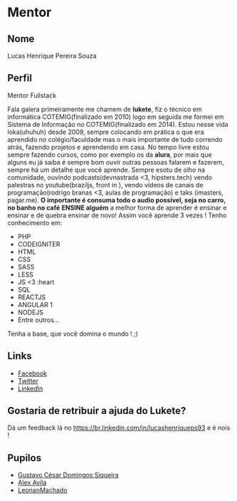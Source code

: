 # Mentor

## Nome

Lucas Henrique Pereira Souza

## Perfil

Mentor Fullstack

Fala galera primeiramente me chamem de **lukete**, fiz o técnico em informática COTEMIG(finalizado em 2010) logo em seguida me formei em Sistema de Informação no COTEMIG(finalizado em 2014).
Estou nesse vida loka(uhuhuh) desde 2009, sempre colocando em prática o que era aprendido no colégio/faculdade mas o mais importante de tudo correndo atrás, fazendo projetos e aprendendo em casa.
No tempo livre estou sempre fazendo cursos, como por exemplo os da **alura**, por mais que alguns eu já saiba é sempre bom ouvir outras pessoas falarem e fazerem, sempre há um detalhe que você aprende. Sempre esotu de olho na comunidade, ouvindo podcasts(devnastrada <3, hipsters.tech) vendo palestras no youtube(braziljs, front in ), vendo vídeos de canais de programação(rodrigo branas <3, aulas de programação) e taks (imasters, pagar.me).
  **O importante é consuma todo o audio possível, seja no carro, no banho no café**
  **ENSINE alguém** a melhor forma de aprender é ensinar e ensinar e de quebra ensinar de novo! Assim você aprende 3 vezes !
  Tenho conhecimento em:
- PHP
- CODEIGNITER
- HTML
- CSS
- SASS
- LESS
- JS <3 :heart
- SQL
- REACTJS
- ANGULAR 1
- NODEJS
- Entre outros...

Tenha a base, que você domina o mundo ! ;)


## Links

* [Facebook](https://www.facebook.com/luketevl2)
* [Twitter](https://twitter.com/@luketevl)
* [LinkedIn](https://br.linkedin.com/in/lucashenriqueps93)

## Gostaria de retribuir a ajuda do Lukete?

Dá um feedback lá no https://br.linkedin.com/in/lucashenriqueps93 e é nois !

## Pupilos

* [Gustavo César Domingos Siqueira](/profiles/pupils/profiles/G18Siqueira.md)
* [Alex Avila](/profiles/pupils/profiles/AlexAvila.md) 
* [LeonanMachado](/profiles/pupils/profiles/LeonanMachado.md)


